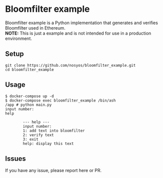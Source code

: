 # Bloomfilter example

Bloomfilter example is a Python implementation that generates and verifies Bloomfilter used in Ethereum.  
**NOTE:** This is just a example and is not intended for use in a production environment.

## Setup

```
git clone https://github.com/nosyos/bloomfilter_example.git
cd bloomfilter_example
```

## Usage

```
$ docker-compose up -d
$ docker-compose exec bloomfilter_example /bin/ash
/app # python main.py
input number:
help

        --- help ---
        input number:
        1: add text into bloomfilter
        2: verify text
        3: exit
        help: display this text
```

## Issues  
If you have any issue, please report here or PR.
